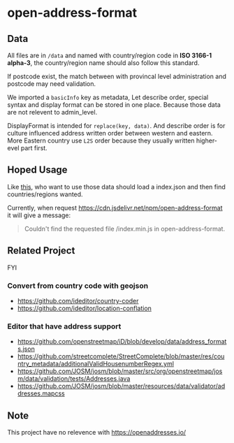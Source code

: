 # open-address-format

## Data

All files are in `/data` and named with country/region code in **ISO 3166-1 alpha-3**, the country/region name should also follow this standard.

If postcode exist, the match between with provincal level administration and postcode may need validation.

We imported a `basicInfo` key as metadata, Let describe order, special syntax and display format can be stored in one place. Because those data are not relevent to admin_level.

DisplayFormat is intended for `replace(key, data)`. And describe order is for culture influenced address written order between western and eastern. More Eastern country use `L2S` order because they usually written higher-evel part first.

## Hoped Usage

Like [this](https://github.com/openstreetmap/iD/blob/344a9031701f81e18b731974478d04e9f01c9ae9/modules/services/nsi.js#L43-L64), who want to use those data should load a index.json and then find countries/regions wanted.

Currently, when request https://cdn.jsdelivr.net/npm/open-address-format it will give a message:

> Couldn't find the requested file /index.min.js in open-address-format.

## Related Project

FYI

### Convert from country code with geojson

+ https://github.com/ideditor/country-coder
+ https://github.com/ideditor/location-conflation

### Editor that have address support

+ https://github.com/openstreetmap/iD/blob/develop/data/address_formats.json
+ https://github.com/streetcomplete/StreetComplete/blob/master/res/country_metadata/additionalValidHousenumberRegex.yml
+ https://github.com/JOSM/josm/blob/master/src/org/openstreetmap/josm/data/validation/tests/Addresses.java
+ https://github.com/JOSM/josm/blob/master/resources/data/validator/addresses.mapcss


## Note

This project have no relevence with https://openaddresses.io/